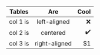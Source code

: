 | Tables   |      Are      |  Cool |
|----------|:-------------:|------:|
| col 1 is |  left-aligned | :x: |
| col 2 is |    centered   |   :heavy_check_mark: |
| col 3 is | right-aligned |    $1 |
